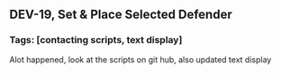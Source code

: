 ## DEV-19,  Set & Place Selected Defender
### Tags: [contacting scripts, text display]


Alot happened, look at the scripts on git hub, also updated text display